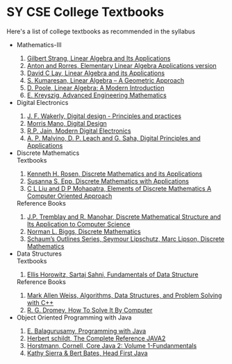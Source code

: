 # SY CSE College Textbooks
Here's a list of college textbooks as recommended in the syllabus

<ul>
 <li>Mathematics-III</li>
 <ol>
  <li><a href="https://raw.githubusercontent.com/chaudharyachint08/Self-Learning/master/BOOKS/Linear%20Algebra%20and%20Its%20Applications%20(4ed)%20%2C%20Gilbert%20Strang%20-Brooks%20Cole%20(2005).pdf">Gilbert Strang, Linear Algebra and Its Applications</a></li>
  <li><a href="https://www.sku.ac.ir/Datafiles/BookLibrary/55/Howard%20Anton,%20Chris%20Rorres%20-%20Elementary%20Linear%20Algebra%20with%20Applications-Wiley%20(2005).pdf">Anton and Rorres, Elementary Linear Algebra Applications version</a></li>
  <li><a href="https://math.berkeley.edu/~yonah/files/Linear%20Algebra.pdf">David C Lay, Linear Algebra and its Applications</a></li>
  <li><a href="">S. Kumaresan, Linear Algebra – A Geometric Approach</a></li>
  <li><a href="https://edisciplinas.usp.br/pluginfile.php/5572235/mod_resource/content/1/David%20Poole%20-%20Linear%20Algebra_%20A%20Modern%20Introduction-Brooks%20Cole%20%282011%29.pdf">D. Poole, Linear Algebra: A Modern Introduction</a></li>
  <li><a href="https://klus19.files.wordpress.com/2017/07/advanced-engineering-mathematics-10th-edition.pdf">E. Kreyszig, Advanced Engineering Mathematics</a></li>
 </ol>
 <li>Digital Electronics</li>
 <ol>
  <li><a href="https://theswissbay.ch/pdf/Gentoomen%20Library/Digital%20Design/Digital%20Design%20Principles%20And%20Practices%20-%20Wakerly.pdf">J.  F.  Wakerly,  Digital  design  -  Principles  and  practices</a></li>
  <li><a href="http://e4uhu.com/down/Logic/5e.pdf">Morris Mano, Digital Design</a></li>
  <li><a href="http://103.159.250.162:81/fdScript/RootOfEBooks/EBooks%20Collection_2020/ECE/R%20P%20Jain%20-%20Modern%20Digital%20Electronics-Tata%20McGraw%20Hill.pdf">R.P. Jain, Modern Digital Electronics</a></li>
  <li><a href="https://soaneemrana.org/onewebmedia/DIGITAL%20PRINCIPLES%20AND%20APPLICATION%20BY%20LEACH%20&%20MALVINO.pdf">A. P. Malvino, D. P. Leach and G. Saha, Digital Principles and Applications</a></li>
 </ol>
 <li>Discrete Mathematics</li>
 Textbooks
 <ol>
  <li><a href=https://notendur.hi.is/mbh6/html/_downloads/Discrete%20Mathematics%20and%20Its%20Applications%20-%20Kenneth%20Rosen%20(2012).pdf"">Kenneth H. Rosen, Discrete Mathematics and its Applications</a></li>
  <li><a href="https://vulms.vu.edu.pk/Courses/MTH202/Downloads/2Discrete%20Mathematics%20with%20Applications%20by%20Susanna%20S.%20Epp%20-%204th%20Edition.pdf">Susanna S. Epp, Discrete Mathematics with Applications</a></li>
  <li><a href="https://pdfcoffee.com/elements-of-discrete-mathematics-liu-c-l--pdf-free.html">C L Liu and D P Mohapatra, Elements of Discrete Mathematics A Computer Oriented Approach</a></li>
 </ol>
 Reference Books
 <ol>
  <li><a href="https://pdfcoffee.com/discrete-mathematical-structures-with-applications-to-computer-science-by-jp-tremblay-r-manoharpdf-pdf-free.html">J.P. Tremblay and R. Manohar, Discrete Mathematical Structure and Its Application to Computer Science</a></li>
  <li><a href="https://fdocuments.in/download/tfcsnorman-l-biggs-discrete-mathematics-second-edition">Norman L. Biggs, Discrete Mathematics</a></li>
  <li><a href="https://www.alas.matf.bg.ac.rs/~mi10164/Materijali/DS.pdf">Schaum’s Outlines Series, Seymour Lipschutz, Marc Lipson, Discrete Mathematics</a></li>
 </ol>
 <li>Data Structures</li>
  Textbooks
  <ol>
   <li><a href="http://www.nitjsr.ac.in/course_assignment/CS01CS1302A%20Book%20Fundamentals%20of%20Data%20Structure%20(1982)%20by%20Ellis%20Horowitz%20and%20Sartaj%20Sahni.pdf">Ellis Horowitz, Sartaj Sahni, Fundamentals of Data Structure</a></li>
  </ol>
  Reference Books
  <ol>
   <li><a href="http://www.uoitc.edu.iq/images/documents/informatics-institute/Competitive_exam/DataStructures.pdf">Mark Allen Weiss, Algorithms, Data Structures, and Problem Solving with C++</a></li>
   <li><a href="https://www.edutechlearners.com/download/books/How%20To%20Solve%20It%20By%20Computer.pdf">R. G. Dromey, How To Solve It By Computer</a></li>
  </ol>
 <li>Object Oriented Programming with Java</li>
  <ol>
   <li><a href="">E. Balagurusamy, Programming with Java</a></li>
   <li><a href="https://gfgc.kar.nic.in/sirmv-science/GenericDocHandler/138-a2973dc6-c024-4d81-be6d-5c3344f232ce.pdf">Herbert schildt, The Complete Reference JAVA2</a></li>
   <li><a href="http://index-of.es/Java/Prentice%20Hall%20PTR%20-%20Core%20Java%202.%20Volume%20I-Fundamentals.pdf">Horstmann, Cornell, Core Java 2: Volume 1-Fundanmentals</a></li>
   <li><a href="https://www.rcsdk12.org/cms/lib/NY01001156/Centricity/Domain/4951/Head_First_Java_Second_Edition.pdf">Kathy Sierra & Bert Bates, Head First Java</a></li>
</ul>
